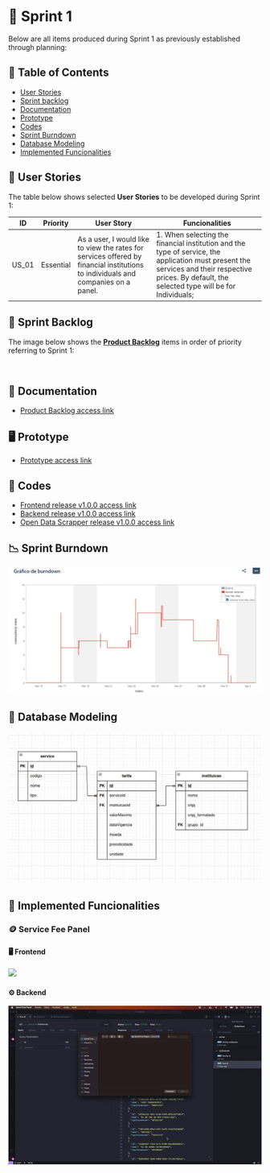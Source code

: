 # 🏁 Sprint 1 

Below are all items produced during Sprint 1 as previously established through planning:

## 📑 Table of Contents

* [User Stories](https://github.com/cluster-8/eFinance#-user-stories)
* [Sprint backlog](https://github.com/cluster-8/eFinance#-sprint-backlog)
* [Documentation](https://github.com/cluster-8/eFinance#-documentation)
* [Prototype](https://github.com/cluster-8/eFinance#-prototype)
* [Codes](https://github.com/cluster-8/eFinance#-codes)
* [Sprint Burndown](https://github.com/cluster-8/eFinance#-sprint-burndown)
* [Database Modeling](https://github.com/cluster-8/eFinance#-database-modeling)
* [Implemented Funcionalities](https://github.com/cluster-8/eFinance#-implemented-funcionalities)

## 👤 User Stories

The table below shows selected **User Stories** to be developed during Sprint 1:

| ID    | Priority | User Story                                                                                           | Funcionalities                                                                                                       |
| ----- | ---------- | ---------------------------------------------------------------------------------------------------- | --------------------------------------------------------------------------------------------------------------------- |
| US_01 | Essential | As a user, I would like to view the rates for services offered by financial institutions to individuals and companies on a panel. | 1. When selecting the financial institution and the type of service, the application must present the services and their respective prices. By default, the selected type will be for Individuals; |

## 📝 Sprint Backlog

The image below shows the [**Product Backlog**](https://github.com/cluster-8/eFinance/blob/main/docs/v01_c4e_eFinance_-_Product_Backlog.pdf) items in order of priority referring to Sprint 1:

![]()

## 📂 Documentation

* [Product Backlog access link](https://github.com/cluster-8/eFinance/blob/main/docs/v01_c4e_eFinance_-_Product_Backlog.pdf)

## 🖥️ Prototype

* [Prototype access link](https://www.figma.com/proto/NomgcHgPjuGxlI8yZCOrYx/API-6?node-id=225-2&scaling=min-zoom&page-id=0%3A1)

## 📃 Codes

* [Frontend release v1.0.0 access link]()
* [Backend release v1.0.0 access link]()
* [Open Data Scrapper release v1.0.0 access link]()

## 📉 Sprint Burndown

![](https://github.com/cluster-8/eFinance/blob/main/docs/imgs/sprint1-burndown.jpeg)

## 🎲 Database Modeling

![](https://github.com/cluster-8/eFinance/blob/main/docs/imgs/efinance-database-modeling.png)

## 💫 Implemented Funcionalities

### 🪙 Service Fee Panel

#### 🖥️ Frontend

![](https://github.com/cluster-8/eFinance/blob/main/docs/gifs/frontend-service-fee-panel.gif)

#### ⚙️ Backend

![](https://github.com/cluster-8/eFinance/blob/main/docs/gifs/backend-service-fee-panel.gif)